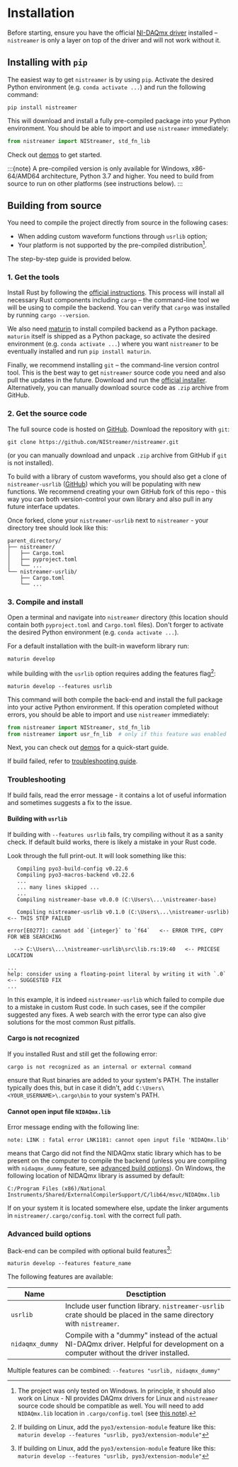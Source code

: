 # Installation
Before starting, ensure you have the official [NI-DAQmx driver](https://www.ni.com/en/support/downloads/drivers/download.ni-daq-mx.html) installed – `nistreamer` is only a layer on top of the driver and will not work without it.

## Installing with `pip`
The easiest way to get `nistreamer` is by using `pip`. Activate the desired Python environment (e.g. `conda activate ...`) and run the following command:
```
pip install nistreamer
```
This will download and install a fully pre-compiled package into your Python environment. You should be able to import and use `nistreamer` immediately: 
```Python
from nistreamer import NIStreamer, std_fn_lib
```
Check out [demos](https://github.com/NIStreamer/nistreamer/tree/main/py_api/demo) to get started. 

:::{note}
A pre-compiled version is only available for Windows, x86-64/AMD64 architecture, Python 3.7 and higher. You need to build from source to run on other platforms (see instructions below).
:::

## Building from source
You need to compile the project directly from source in the following cases:
* When adding custom waveform functions through `usrlib` option;
* Your platform is not supported by the pre-compiled distribution[^1].

The step-by-step guide is provided below.

[^1]: The project was only tested on Windows. In principle, it should also work on Linux - NI provides DAQmx drivers for Linux and `nistreamer` source code should be compatible as well. You will need to add `NIDAQmx.lib` location in `.cargo/config.toml` (see [this note](#cannot-open-input-file-nidaqmx-lib)). 

### 1. Get the tools
Install Rust by following the [official instructions](https://www.rust-lang.org/learn/get-started). This process will install all necessary Rust components including `cargo` – the command-line tool we will be using to compile the backend. You can verify that `cargo` was installed by running `cargo --version`.

We also need [maturin](https://www.maturin.rs/) to install compiled backend as a Python package. `maturin` itself is shipped as a Python package, so activate the desired environment (e.g. `conda activate ...`) where you want `nistreamer` to be eventually installed and run `pip install maturin`.

Finally, we recommend installing `git` – the command-line version control tool. This is the best way to get `nistreamer` source code you need and also pull the updates in the future. Download and run the [official installer](https://git-scm.com/downloads). Alternatively, you can manually download source code as `.zip` archive from GitHub.

### 2. Get the source code
The full source code is hosted on [GitHub](https://github.com/NIStreamer/nistreamer). Download the repository with `git`:
```
git clone https://github.com/NIStreamer/nistreamer.git
```
(or you can manually download and unpack `.zip` archive from GitHub if `git` is not installed).

To build with a library of custom waveforms, you should also get a clone of `nistreamer-usrlib` ([GitHub](https://github.com/NIStreamer/nistreamer-usrlib)) which you will be populating with new functions. We recommend creating your own GitHub fork of this repo - this way you can both version-control your own library and also pull in any future interface updates. 

Once forked, clone your `nistreamer-usrlib` next to `nistreamer` - your directory tree should look like this:
```
parent_directory/
├── nistreamer/
│   ├── Cargo.toml
│   ├── pyproject.toml
│   └── ...
└── nistreamer-usrlib/
    ├── Cargo.toml
    └── ...
```

### 3. Compile and install
Open a terminal and navigate into `nistreamer` directory (this location should contain both `pyproject.toml` and `Cargo.toml` files). Don't forger to activate the desired Python environment (e.g. `conda activate ...`).

For a default installation with the built-in waveform library run:
```
maturin develop
```
while building with the `usrlib` option requires adding the features flag[^2]:
```
maturin develop --features usrlib
```
[^2]: If building on Linux, add the `pyo3/extension-module` feature like this: `maturin develop --features "usrlib, pyo3/extension-module"`

This command will both compile the back-end and install the full package into your active Python environment. 
If this operation completed without errors, you should be able to import and use `nistreamer` immediately:
```Python
from nistreamer import NIStreamer, std_fn_lib 
from nistreamer import usr_fn_lib  # only if this feature was enabled
```  
Next, you can check out [demos](https://github.com/NIStreamer/nistreamer/tree/main/py_api/demo) for a quick-start guide. 

If build failed, refer to [troubleshooting guide](#troubleshooting).

### Troubleshooting
If build fails, read the error message - it contains a lot of useful information and sometimes suggests a fix to the issue.

#### Building with `usrlib`
If building with `--features usrlib` fails, try compiling without it as a sanity check. If default build works, there is likely a mistake in your Rust code.

Look through the full print-out. It will look something like this:
```
   Compiling pyo3-build-config v0.22.6
   Compiling pyo3-macros-backend v0.22.6
   ...
   ... many lines skipped ... 
   ...
   Compiling nistreamer-base v0.0.0 (C:\Users\...\nistreamer-base)
   
   Compiling nistreamer-usrlib v0.1.0 (C:\Users\...\nistreamer-usrlib)   <-- THIS STEP FAILED
   
error[E0277]: cannot add `{integer}` to `f64`   <-- ERROR TYPE, COPY FOR WEB SEARCHING

  --> C:\Users\...\nistreamer-usrlib\src\lib.rs:19:40   <-- PRICESE LOCATION
  
... 
help: consider using a floating-point literal by writing it with `.0`  <-- SUGGESTED FIX
...
```
In this example, it is indeed `nistreamer-usrlib` which failed to compile due to a mistake in custom Rust code. In such cases, see if the compiler suggested any fixes. A web search with the error type can also give solutions for the most common Rust pitfalls. 

#### Cargo is not recognized
If you installed Rust and still get the following error:
```
cargo is not recognized as an internal or external command
```
ensure that Rust binaries are added to your system's PATH. The installer typically does this, but in case it didn't, add `C:\Users\<YOUR_USERNAME>\.cargo\bin` to your system's PATH.

#### Cannot open input file `NIDAQmx.lib`
Error message ending with the following line:
```
note: LINK : fatal error LNK1181: cannot open input file 'NIDAQmx.lib'
```
means that Cargo did not find the NIDAQmx static library which has to be present on the computer to compile the backend (unless you are compiling with `nidaqmx_dummy` feature, see [advanced build options](#advanced-build-options)). On Windows, the following location of NIDAQmx library is assumed by default:
```
C:/Program Files (x86)/National Instruments/Shared/ExternalCompilerSupport/C/lib64/msvc/NIDAQmx.lib
```
If on your system it is located somewhere else, update the linker arguments in `nistreamer/.cargo/config.toml` with the correct full path.


### Advanced build options
Back-end can be compiled with optional build features[^2]:
```
maturin develop --features feature_name
```
The following features are available:

| Name            | Desctiption                                                                                                                       |
|-----------------|-----------------------------------------------------------------------------------------------------------------------------------|
| `usrlib`        | Include user function library. `nistreamer-usrlib` crate should be placed in the same directory with `nistreamer`.                |
| `nidaqmx_dummy` | Compile with a "dummy" instead of the actual NI-DAQmx driver. Helpful for development on a computer without the driver installed. |

Multiple features can be combined: `--features "usrlib, nidaqmx_dummy"`
